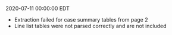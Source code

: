2020-07-11 00:00:00 EDT


- Extraction failed for case summary tables from page 2
- Line list tables were not parsed correctly and are not included
